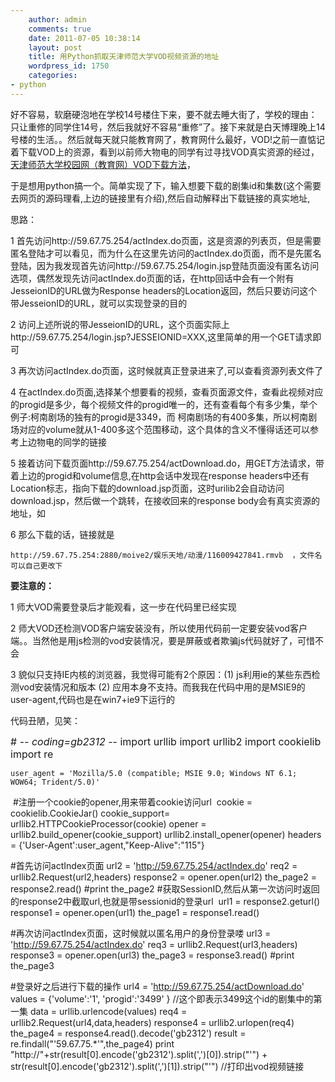 ```yaml
---
    author: admin
    comments: true
    date: 2011-07-05 10:38:14
    layout: post
    title: 用Python抓取天津师范大学VOD视频资源的地址
    wordpress_id: 1750
    categories:
- python
---
```


好不容易，软磨硬泡地在学校14号楼住下来，要不就去睡大街了，学校的理由：只让重修的同学住14号，然后我就好不容易“重修”了。接下来就是白天博理晚上14号楼的生活。。然后就每天就只能教育网了，教育网什么最好，VOD!之前一直惦记着下载VOD上的资源，看到以前师大物电的同学有过寻找VOD真实资源的经过，[天津师范大学校园网（教育网）VOD下载方法](http://www.liboxia.com/archives/651)，

于是想用python搞一个。简单实现了下，输入想要下载的剧集id和集数(这个需要去网页的源码理看,上边的链接里有介绍),然后自动解释出下载链接的真实地址,

思路：

1 首先访问http://59.67.75.254/actIndex.do页面，这是资源的列表页，但是需要匿名登陆才可以看见，而为什么在这里先访问的actIndex.do页面，而不是先匿名登陆，因为我发现首先访问http://59.67.75.254/login.jsp登陆页面没有匿名访问选项，偶然发现先访问actIndex.do页面的话，在http回话中会有一个附有JesseionID的URL做为Response headers的Location返回，然后只要访问这个带JesseionID的URL，就可以实现登录的目的  

2 访问上述所说的带JesseionID的URL，这个页面实际上http://59.67.75.254/login.jsp?JESSEIONID=XXX,这里简单的用一个GET请求即可

3 再次访问actIndex.do页面，这时候就真正登录进来了,可以查看资源列表文件了

4 在actIndex.do页面,选择某个想要看的视频，查看页面源文件，查看此视频对应的progid是多少，每个视频文件的progid唯一的，还有查看每个有多少集，举个例子:柯南剧场的独有的progid是3349，而 柯南剧场的有400多集，所以柯南剧场对应的volume就从1-400多这个范围移动，这个具体的含义不懂得话还可以参考上边物电的同学的链接

5 接着访问下载页面http://59.67.75.254/actDownload.do，用GET方法请求，带着上边的progid和volume信息,在http会话中发现在response headers中还有Location标志，指向下载的download.jsp页面，这时urilib2会自动访问download.jsp，然后做一个跳转，在接收回来的response body会有真实资源的地址，如

<html><head><title>下载</title><script language ="javascript" src ="./js/vod.js"></script><script language=javascript> DownLoadPath('59.67.75.254:2880','/moive2/娱乐天地/动漫/116009427841.rmvb','3499','RMVB','名侦探柯南');</script></head></html>  

6 那么下载的话，链接就是  

    http://59.67.75.254:2880/moive2/娱乐天地/动漫/116009427841.rmvb  ，文件名可以自己更改下

**要注意的：**

1 师大VOD需要登录后才能观看，这一步在代码里已经实现

2 师大VOD还检测VOD客户端安装没有，所以使用代码前一定要安装vod客户端。。当然他是用js检测的vod安装情况，要是屏蔽或者欺骗js代码就好了，可惜不会

3 貌似只支持IE内核的浏览器，我觉得可能有2个原因：(1) js利用ie的某些东西检测vod安装情况和版本 (2) 应用本身不支持。而我我在代码中用的是MSIE9的user-agent,代码也是在win7+ie9下运行的

代码丑陋，见笑：

<span style="font-size: medium;"># -*- coding=gb2312 -*-
    import urllib
    import urllib2
    import cookielib
    import re

    user_agent = 'Mozilla/5.0 (compatible; MSIE 9.0; Windows NT 6.1; WOW64; Trident/5.0)'
 #注册一个cookie的opener,用来带着cookie访问url
 cookie = cookielib.CookieJar()
    cookie_support= urllib2.HTTPCookieProcessor(cookie)
    opener = urllib2.build_opener(cookie_support)
    urllib2.install_opener(opener)
    headers = {'User-Agent':user_agent,"Keep-Alive":"115"}

#首先访问actIndex页面
    url2 = 'http://59.67.75.254/actIndex.do'
    req2 = urllib2.Request(url2,headers)
    response2 = opener.open(url2)
    the_page2 = response2.read()
#print the_page2
#获取SessionID,然后从第一次访问时返回的response2中截取url,也就是带sessionid的登录url 
    url1 = response2.geturl()
    response1 = opener.open(url1) the_page1 = response1.read()

#再次访问actIndex页面，这时候就以匿名用户的身份登录喽
    url3 = 'http://59.67.75.254/actIndex.do'
    req3 = urllib2.Request(url3,headers)
    response3 = opener.open(url3)
    the_page3 = response3.read()
#print the_page3

#登录好之后进行下载的操作
    url4 = 'http://59.67.75.254/actDownload.do'
    values = {'volume':'1',
'progid':'3499'
}  //这个即表示3499这个id的剧集中的第一集
    data = urllib.urlencode(values)
    req4 = urllib2.Request(url4,data,headers)
    response4 = urllib2.urlopen(req4)
    the_page4 = response4.read().decode('gb2312')
    result = re.findall("'59.67.75.*'",the_page4)
    print "http://"+str(result[0].encode('gb2312').split(',')[0]).strip("'") + str(result[0].encode('gb2312').split(',')[1]).strip("'")
//打印出vod视频链接</span>
